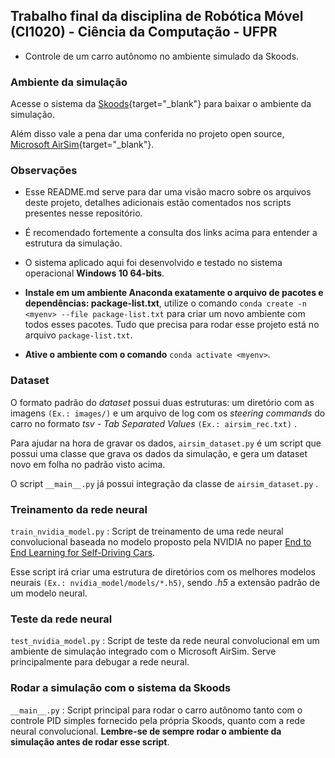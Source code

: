 ## Trabalho final da disciplina de Robótica Móvel (CI1020) - Ciência da Computação - UFPR

*   Controle de um carro autônomo no ambiente simulado da Skoods.

### Ambiente da simulação

Acesse o sistema da [Skoods](https://github.com/skoods-org/Welcome){target="_blank"} para baixar o ambiente da simulação.

Além disso vale a pena dar uma conferida no projeto open source, [Microsoft AirSim](https://github.com/microsoft/AirSim){target="_blank"}.

### Observações

*   Esse README.md serve para dar uma visão macro sobre os arquivos deste projeto, detalhes adicionais estão comentados nos scripts presentes nesse repositório.
*   É recomendado fortemente a consulta dos links acima para entender a estrutura da simulação.

*   O sistema aplicado aqui foi desenvolvido e testado no sistema operacional **Windows 10 64-bits**.
*   **Instale em um ambiente Anaconda exatamente o arquivo de pacotes e dependências: package-list.txt**, utilize o comando `conda create -n <myenv> --file package-list.txt` para criar um novo ambiente com todos esses pacotes. Tudo que precisa para rodar esse projeto está no arquivo `package-list.txt`.
*   **Ative o ambiente com o comando** `conda activate <myenv>`.

### Dataset

O formato padrão do *dataset* possui duas estruturas: um diretório com as imagens `(Ex.: images/)` e um arquivo de log com os *steering commands* do carro no formato *tsv - Tab Separated Values* `(Ex.: airsim_rec.txt)` .

Para ajudar na hora de gravar os dados, `airsim_dataset.py` é um script que possui uma classe que grava os dados da simulação, e gera um dataset novo em folha no padrão visto acima.

O script `__main__.py` já possui integração da classe de `airsim_dataset.py` . 

### Treinamento da rede neural

`train_nvidia_model.py` : Script de treinamento de uma rede neural convolucional baseada no modelo proposto pela NVIDIA no paper [End to End Learning for Self-Driving Cars](https://arxiv.org/pdf/1604.07316.pdf).

Esse script irá criar uma estrutura de diretórios com os melhores modelos neurais `(Ex.: nvidia_model/models/*.h5)`, sendo *.h5* a extensão padrão de um modelo neural.

### Teste da rede neural

`test_nvidia_model.py` : Script de teste da rede neural convolucional em um ambiente de simulação integrado com o Microsoft AirSim. Serve principalmente para debugar a rede neural.

### Rodar a simulação com o sistema da Skoods

`__main__.py` : Script principal para rodar o carro autônomo tanto com o controle PID simples fornecido pela própria Skoods, quanto com a rede neural convolucional. **Lembre-se de sempre rodar o ambiente da simulação antes de rodar esse script**.

